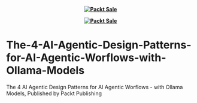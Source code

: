 
<b><p align='center'>[![Packt Sale](https://static.packt-cdn.com/assets/images/packt+events/Improve_UX.png)](https://packt.link/algotradingpython)</p></b> 


<b><p align='center'>[![Packt Sale](https://static.packt-cdn.com/assets/images/packt+events/Improve_UX.png)](https://packt.link/algotradingpython)</p></b> 

# The-4-AI-Agentic-Design-Patterns-for-AI-Agentic-Worflows-with-Ollama-Models
The 4 AI Agentic Design Patterns for AI Agentic Worflows - with Ollama Models, Published by Packt Publishing
